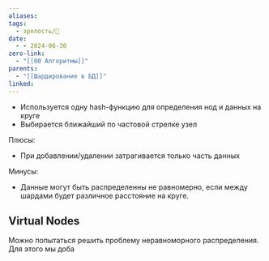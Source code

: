 ```yaml
---
aliases: 
tags:
  - зрелость/🌱
date:
  - - 2024-06-30
zero-link:
  - "[[00 Алгоритмы]]"
parents:
  - "[[Шардирование в БД]]"
linked:
---
```

- Используется одну hash-функцию для определения нод и данных на круге
- Выбирается ближайший по частовой стрелке узел

Плюсы:
- При добавлении/удалении затрагивается только часть данных

Минусы:
- Данные могут быть распределенны не равномерно, если между шардами будет различное расстояние на круге.

## Virtual Nodes
Можно попытаться решить проблему неравноморного распределения. Для этого мы доба